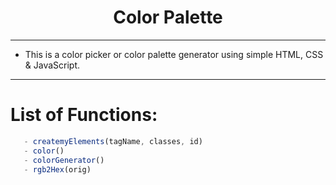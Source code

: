 <h1 align="center">Color Palette</h1>

---

- This is a color picker or color palette generator using simple HTML, CSS & JavaScript.

---

# List of Functions:
```javascript
   - createmyElements(tagName, classes, id)
   - color()
   - colorGenerator()
   - rgb2Hex(orig)
```
